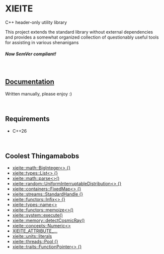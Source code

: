 # **XIEITE**
C++ header-only utility library

This project extends the standard library without external dependencies and provides a somewhat organized collection of questionably useful tools for assisting in various shenanigans

##### *Now SemVer compliant!*

&nbsp;

## [Documentation](https://github.com/Eczbek/xieite/tree/main/docs/xieite.md)
Written manually, please enjoy :)

&nbsp;

## Requirements
- C++26

&nbsp;

## Coolest Thingamabobs
- [xieite::math::BigInteger\<\> \{\}](https://github.com/Eczbek/xieite/tree/main/docs/namespaces/math/big_integer.md)
- [xieite::types::List\<\> \{\}](https://github.com/Eczbek/xieite/tree/main/docs/namespaces/types/list.md)
- [xieite::math::parse\<\>\(\)](https://github.com/Eczbek/xieite/tree/main/docs/namespaces/math/parse.md)
- [xieite::random::UniformInterruptableDistribution\<\> \{\}](https://github.com/Eczbek/xieite/tree/main/docs/namespaces/random/uniform_interruptable_distribution.md)
- [xieite::containers::FixedMap\<\> \{\}](https://github.com/Eczbek/xieite/tree/main/docs/namespaces/containers/fixed_map.md)
- [xieite::streams::StandardHandle \{\}](https://github.com/Eczbek/xieite/tree/main/docs/namespaces/streams/standard_handle.md)
- [xieite::functors::Infix\<\> \{\}](https://github.com/Eczbek/xieite/tree/main/docs/namespaces/functors/infix.md)
- [xieite::types::name\<\>](https://github.com/Eczbek/xieite/tree/main/docs/namespaces/types/name.md)
- [xieite::functors::memoize\<\>\(\)](https://github.com/Eczbek/xieite/tree/main/docs/namespaces/functors/memoize.md)
- [xieite::system::execute\(\)](https://github.com/Eczbek/xieite/tree/main/docs/namespaces/system/execute.md)
- [xieite::memory::detectCosmicRay\(\)](https://github.com/Eczbek/xieite/tree/main/docs/namespaces/memory/detect_cosmic_ray.md)
- [xieite::concepts::Numeric\<\>](https://github.com/Eczbek/xieite/tree/main/docs/namespaces/concepts/numeric.md)
- [XIEITE_ATTRIBUTE_...](https://github.com/Eczbek/xieite/tree/main/docs/namespaces/macros/attribute.md)
- [xieite::units::literals](https://github.com/Eczbek/xieite/tree/main/docs/namespaces/units/literals.md)
- [xieite::threads::Pool \{\}](https://github.com/Eczbek/xieite/tree/main/docs/namespaces/threads/pool.md)
- [xieite::traits::FunctionPointer\<\> \{\}](https://github.com/Eczbek/xieite/tree/main/docs/namespaces/traits/function_pointer.md)
